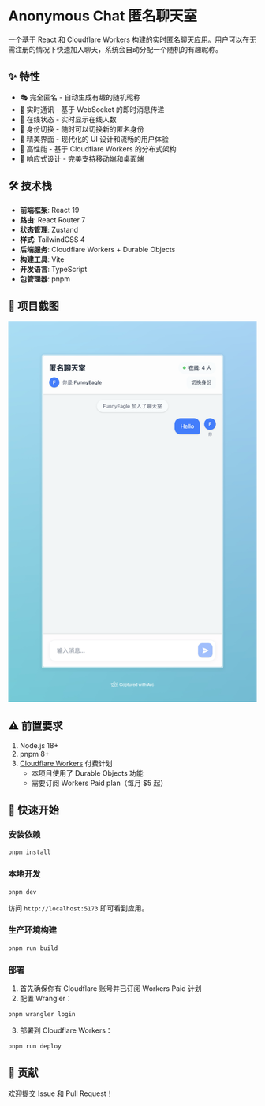 # Anonymous Chat 匿名聊天室

一个基于 React 和 Cloudflare Workers 构建的实时匿名聊天应用。用户可以在无需注册的情况下快速加入聊天，系统会自动分配一个随机的有趣昵称。

## ✨ 特性

- 🎭 完全匿名 - 自动生成有趣的随机昵称
- 🔄 实时通讯 - 基于 WebSocket 的即时消息传递
- 👥 在线状态 - 实时显示在线人数
- 🔄 身份切换 - 随时可以切换新的匿名身份
- 🎨 精美界面 - 现代化的 UI 设计和流畅的用户体验
- 🚀 高性能 - 基于 Cloudflare Workers 的分布式架构
- 📱 响应式设计 - 完美支持移动端和桌面端

## 🛠️ 技术栈

- **前端框架**: React 19
- **路由**: React Router 7
- **状态管理**: Zustand
- **样式**: TailwindCSS 4
- **后端服务**: Cloudflare Workers + Durable Objects
- **构建工具**: Vite
- **开发语言**: TypeScript
- **包管理器**: pnpm

## 📸 项目截图

![项目截图](docs/image.png)

## ⚠️ 前置要求

1. Node.js 18+
2. pnpm 8+
3. [Cloudflare Workers](https://workers.cloudflare.com/) 付费计划
   - 本项目使用了 Durable Objects 功能
   - 需要订阅 Workers Paid plan（每月 $5 起）

## 🚀 快速开始

### 安装依赖

```bash
pnpm install
```

### 本地开发

```bash
pnpm dev
```

访问 `http://localhost:5173` 即可看到应用。

### 生产环境构建

```bash
pnpm run build
```

### 部署

1. 首先确保你有 Cloudflare 账号并已订阅 Workers Paid 计划
2. 配置 Wrangler：
```bash
pnpm wrangler login
```
3. 部署到 Cloudflare Workers：
```bash
pnpm run deploy
```

## 🤝 贡献

欢迎提交 Issue 和 Pull Request！
